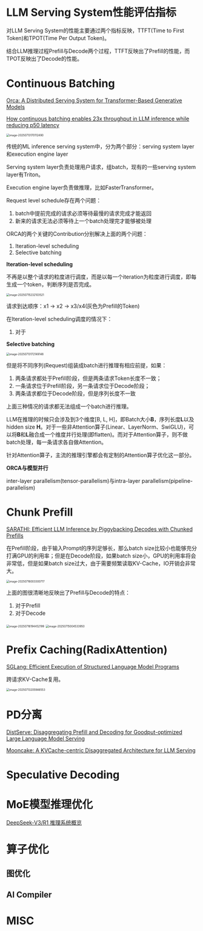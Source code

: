 

# LLM Serving System性能评估指标

对LLM Serving System的性能主要通过两个指标反映，TTFT(Time to First Token)和TPOT(Time Per Output Token)。

结合LLM推理过程Prefill与Decode两个过程，TTFT反映出了Prefill的性能，而TPOT反映出了Decode的性能。



# Continuous Batching

[Orca: A Distributed Serving System for Transformer-Based Generative Models](https://www.usenix.org/system/files/osdi22-yu.pdf)

[How continuous batching enables 23x throughput in LLM inference while reducing p50 latency](https://www.anyscale.com/blog/continuous-batching-llm-inference)

<img src="./assets/image-20250713170112490.png" alt="image-20250713170112490" style="zoom:50%;" />

传统的ML inference serving system中，分为两个部分：serving system layer和execution engine layer

Serving system layer负责处理用户请求，组batch，现有的一些serving system layer有Triton。

Execution engine layer负责做推理，比如FasterTransformer。



Request level schedule存在两个问题：

1. batch中提前完成的请求必须等待最慢的请求完成才能返回
2. 新来的请求无法必须等待上一个batch处理完才能够被处理



ORCA的两个关键的Contribution分别解决上面的两个问题：

1. Iteration-level scheduling
2. Selective batching

**Iteration-level scheduling**

不再是以整个请求的粒度进行调度，而是以每一个iteration为粒度进行调度，即每生成一个token，判断序列是否完成。

<img src="./assets/image-20250715232103521.png" alt="image-20250715232103521" style="zoom:50%;" />

请求到达顺序：x1 -> x2 -> x3/x4(灰色为Prefill的Token)

在Iteration-level scheduling调度的情况下：

1. 对于



**Selective batching**

<img src="./assets/image-20250713172149148.png" alt="image-20250713172149148" style="zoom:50%;" />

但是将不同序列(Request)组装成batch进行推理有相应前提，如果：

1. 两条请求都处于Prefill阶段，但是两条请求Token长度不一致；
2. 一条请求位于Prefill阶段，另一条请求位于Decode阶段；
3. 两条请求都位于Decode阶段，但是序列长度不一致

上面三种情况的请求都无法组成一个batch进行推理。

LLM在推理的时候只会涉及到3个维度[B, L, H]，即Batch大小**B**，序列长度**L**以及hidden size **H**。对于一些非Attention算子(Linear、LayerNorm、SwiGLU)，可以将**B**和**L**融合成一个维度并行处理(即flatten)。而对于Attention算子，则不做batch处理，每一条请求各自做Attention。

针对Attention算子，主流的推理引擎都会有定制的Attention算子优化这一部分。



**ORCA与模型并行**

inter-layer parallelism(tensor-parallelism)与intra-layer parallelism(pipeline-parallelism)

# Chunk Prefill

[SARATHI: Efficient LLM Inference by Piggybacking Decodes with Chunked Prefills](https://arxiv.org/pdf/2308.16369)

在Prefill阶段，由于输入Prompt的序列足够长，那么batch size比较小也能够充分打满GPU的利用率；但是在Decode阶段，如果batch size小，GPU的利用率将会非常低，但是如果batch size过大，由于需要频繁读取KV-Cache，IO开销会非常大。

<img src="./assets/image-20250716003300717.png" alt="image-20250716003300717" style="zoom:50%;" />

上面的图很清晰地反映出了Prefill与Decode的特点：

1. 对于Prefill
2. 对于Decode



<img src="./assets/image-20250716194452199.png" alt="image-20250716194452199" style="zoom:50%;" />



<img src="./assets/image-20250715004533950.png" alt="image-20250715004533950" style="zoom:50%;" />

# Prefix Caching(RadixAttention)

[SGLang: Efficient Execution of Structured Language Model Programs](https://arxiv.org/pdf/2312.07104)

跨请求KV-Cache复用。

<img src="./assets/image-20250713205946553.png" alt="image-20250713205946553" style="zoom:50%;" />

# PD分离

[DistServe: Disaggregating Prefill and Decoding for Goodput-optimized Large Language Model Serving](https://arxiv.org/pdf/2401.09670)

[Mooncake: A KVCache-centric Disaggregated Architecture for LLM Serving](https://arxiv.org/pdf/2407.00079)



# Speculative Decoding



# MoE模型推理优化

[DeepSeek-V3/R1 推理系统概览](https://zhuanlan.zhihu.com/p/27181462601)



# 算子优化



## 图优化



## AI Compiler

# MISC

